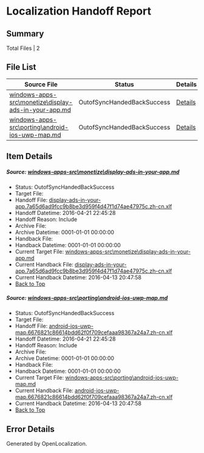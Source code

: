 # <a name='report-top'></a> Localization Handoff Report

## Summary
 Total Files | 2

## File List
 Source File | Status | Details 
 ----------- | ------ | ------- 
 [windows-apps-src\monetize\display-ads-in-your-app.md](https://github.com/Microsoft/windows-apps/blob/289ea2b9e04fbf77a602fcd0c36ced9d5e790375/windows-apps-src/monetize/display-ads-in-your-app.md) | OutofSyncHandedBackSuccess | [Details](#d0d0c300c46f8c01ec148a3272d8c1bced2fd92e3228)
 [windows-apps-src\porting\android-ios-uwp-map.md](https://github.com/Microsoft/windows-apps/blob/e8fa8bde8cbb8c57770b2e8bfc2e1a3eea321fb4/windows-apps-src/porting/android-ios-uwp-map.md) | OutofSyncHandedBackSuccess | [Details](#fa448bc9f44011c11b42462a628edf3fcf7654fb3332)

## Item Details
##### <a name='d0d0c300c46f8c01ec148a3272d8c1bced2fd92e3228'></a> Source: [windows-apps-src\monetize\display-ads-in-your-app.md](https://github.com/Microsoft/windows-apps/blob/289ea2b9e04fbf77a602fcd0c36ced9d5e790375/windows-apps-src/monetize/display-ads-in-your-app.md)
* Status: OutofSyncHandedBackSuccess
* Target File: 
* Handoff File: [display-ads-in-your-app.7a65d6ad9fcc9b8be3d959f4d47f1d74ae47975c.zh-cn.xlf](https://github.com/Microsoft/WDG.handoff/blob/f894a67a68faa9d0db5eb5b7e37582e3a4f10507/ol-handoff/Microsoft/windows-apps.zh-cn/master/display-ads-in-your-app.7a65d6ad9fcc9b8be3d959f4d47f1d74ae47975c.zh-cn.xlf)
* Handoff Datetime: 2016-04-21 22:45:28
* Handoff Reason: Include
* Archive File: 
* Archive Datetime: 0001-01-01 00:00:00
* Handback File: 
* Handback Datetime: 0001-01-01 00:00:00
* Current Target File: [windows-apps-src\monetize\display-ads-in-your-app.md](https://github.com/Microsoft/windows-apps.zh-cn/blob/528f0417fbd7a9f463907c5d4655aa29068b0a4e/windows-apps-src/monetize/display-ads-in-your-app.md)
* Current Handback File: [display-ads-in-your-app.7a65d6ad9fcc9b8be3d959f4d47f1d74ae47975c.zh-cn.xlf](https://github.com/Microsoft/WDG.handback/blob/fdce37552d804660c10c63cc0eafd981d65d103d/ol-handback/Microsoft/windows-apps.zh-cn/master/display-ads-in-your-app.7a65d6ad9fcc9b8be3d959f4d47f1d74ae47975c.zh-cn.xlf)
* Current Handback Datetime: 2016-04-13 20:47:58
* [Back to Top](#report-top)

##### <a name='fa448bc9f44011c11b42462a628edf3fcf7654fb3332'></a> Source: [windows-apps-src\porting\android-ios-uwp-map.md](https://github.com/Microsoft/windows-apps/blob/e8fa8bde8cbb8c57770b2e8bfc2e1a3eea321fb4/windows-apps-src/porting/android-ios-uwp-map.md)
* Status: OutofSyncHandedBackSuccess
* Target File: 
* Handoff File: [android-ios-uwp-map.6676821c86614bdd62f0f709cefaaa98367a24a7.zh-cn.xlf](https://github.com/Microsoft/WDG.handoff/blob/f894a67a68faa9d0db5eb5b7e37582e3a4f10507/ol-handoff/Microsoft/windows-apps.zh-cn/master/android-ios-uwp-map.6676821c86614bdd62f0f709cefaaa98367a24a7.zh-cn.xlf)
* Handoff Datetime: 2016-04-21 22:45:28
* Handoff Reason: Include
* Archive File: 
* Archive Datetime: 0001-01-01 00:00:00
* Handback File: 
* Handback Datetime: 0001-01-01 00:00:00
* Current Target File: [windows-apps-src\porting\android-ios-uwp-map.md](https://github.com/Microsoft/windows-apps.zh-cn/blob/528f0417fbd7a9f463907c5d4655aa29068b0a4e/windows-apps-src/porting/android-ios-uwp-map.md)
* Current Handback File: [android-ios-uwp-map.6676821c86614bdd62f0f709cefaaa98367a24a7.zh-cn.xlf](https://github.com/Microsoft/WDG.handback/blob/fdce37552d804660c10c63cc0eafd981d65d103d/ol-handback/Microsoft/windows-apps.zh-cn/master/android-ios-uwp-map.6676821c86614bdd62f0f709cefaaa98367a24a7.zh-cn.xlf)
* Current Handback Datetime: 2016-04-13 20:47:58
* [Back to Top](#report-top)


## Error Details

Generated by OpenLocalization.
